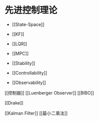 # 先进控制理论

* [[State-Space]]

* [[KF]]
* [[LQR]]
* [[MPC]]

* [[Stability]]
* [[Controllability]]
* [[Observability]]

[[控制器]]
[[Luenberger Observer]]
[[BIBO]]

[[Drake]]

[[Kalman Filter]]
[[最小二乘法]]

